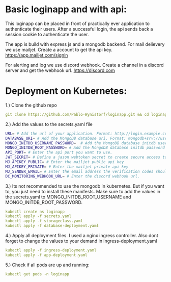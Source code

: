 # Basic loginapp and with api:

This loginapp can be placed in front of practically ever application to authenticate their users. After a successful login, the api sends back a session cookie to authenticate the user.

The app is build with express js and a mongodb backend. 
For mail delievery we use mailjet. Create a account to get the api key. https://app.mailjet.com/signin

For alerting and log we use discord webhook. Create a channel in a discord server and get the webhook url. https://discord.com




# Deployment on Kubernetes:

1.) Clone the github repo

```yaml
git clone https://github.com/Pablo-Wynistorf/loginapp.git && cd loginapp
```
2.) Add the values to the secrets.yaml file

```bash
URL= # Add the url of your application. Format: http://login.example.com, https://login.example.com
DATABASE_URI= # Add the MongoDB database uri. Format: mongodb+srv://username:password@db-host.example.com, mongodb://username:password@db-host.example.com
MONGO_INITDB_USERNAME_PASSWORD=  # Add the MongoDB database initdb username
MONGO_INITDB_ROOT_PASSWORD= # Add the MongoDB database initdb password
API_PORT= # Enter the api port you want to use. 
JWT_SECRET= # Define a jason webtoken secret to create secure access tokens.
MJ_APIKEY_PUBLIC= # Enter the mailjet public api key
MJ_APIKEY_PRIVATE= # Enter the mailjet private api key
MJ_SENDER_EMAIL= # Enter the email address the verification codes should be sent from. You need to configure it in the mailjet dashboard. 
DC_MONITORING_WEBHOOK_URL= # Enter the discord webhook url.
```

3.) Its not recommended to use the mongodb in kubernetes. But if you want to, you just need to install these manifests. Make sure to add the values in the secrets.yaml to MONGO_INITDB_ROOT_USERNAME and MONGO_INITDB_ROOT_PASSWORD. 
```yaml
kubectl create ns loginapp
kubectl apply -f secrets.yaml
kubectl apply -f storageclass.yaml
kubectl apply -f database-deployment.yaml
```

4.) Apply all deployment files. 
I used a nginx ingress controller. Also dont forget to change the values to your demand in ingress-deployment.yaml

```yaml
kubectl apply -f ingress-deployment.yaml
kubectl apply -f app-deployment.yaml
```

5.) Check if all pods are up and running:

```yaml
kubectl get pods -n loginapp
```
